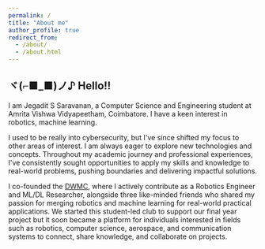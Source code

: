 ```yaml
---
permalink: /
title: "About me"
author_profile: true
redirect_from:
  - /about/
  - /about.html
---
```

## ヾ(⌐■_■)ノ♪  Hello!! 

I am Jegadit S Saravanan, a Computer Science and Engineering student at Amrita Vishwa Vidyapeetham, Coimbatore. I have a keen interest in robotics, machine learning.

I used to be really into cybersecurity, but I've since shifted my focus to other areas of interest. I am always eager to explore new technologies and concepts. Throughout my academic journey and professional experiences, I've consistently sought opportunities to apply my skills and knowledge to real-world problems, pushing boundaries and delivering impactful solutions.

I co-founded the [DWMC](https://rulerofeternalnight.github.io/AUV/), where I actively contribute as a Robotics Engineer and ML/DL Researcher, alongside three like-minded friends who shared my passion for merging robotics and machine learning for real-world practical applications. We started this student-led club to support our final year project but it soon became a platform for individuals interested in fields such as robotics, computer science, aerospace, and communication systems to connect, share knowledge, and collaborate on projects.

<!-- If you share my interests or just want to talk, please feel free to reach out to me. :) -->

<!-- This is the front page of a website that is powered by the [academicpages template](https://github.com/academicpages/academicpages.github.io) and hosted on GitHub pages. [GitHub pages](https://pages.github.com) is a free service in which websites are built and hosted from code and data stored in a GitHub repository, automatically updating when a new commit is made to the respository. This template was forked from the [Minimal Mistakes Jekyll Theme](https://mmistakes.github.io/minimal-mistakes/) created by Michael Rose, and then extended to support the kinds of content that academics have: publications, talks, teaching, a portfolio, blog posts, and a dynamically-generated CV. You can fork [this repository](https://github.com/academicpages/academicpages.github.io) right now, modify the configuration and markdown files, add your own PDFs and other content, and have your own site for free, with no ads! An older version of this template powers my own personal website at [stuartgeiger.com](http://stuartgeiger.com), which uses [this Github repository](https://github.com/staeiou/staeiou.github.io). -->